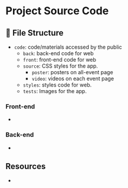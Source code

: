 # Project Source Code

## 📁 File Structure

-   `code`: code/materials accessed by the public
    -   `back`: back-end code for web
    -   `front`: front-end code for web
    -   `source`: CSS styles for the app.
        -   `poster`: posters on all-event page
        -   `video`: videos on each event page
    -   `styles`: styles code for web.
    -   `tests`: Images for the app.

### Front-end

-   

### Back-end

-   

## Resources

- 
